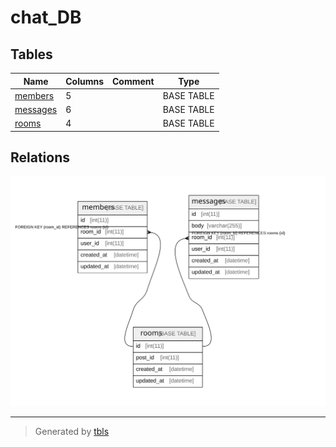 # chat_DB

## Tables

| Name | Columns | Comment | Type |
| ---- | ------- | ------- | ---- |
| [members](members.md) | 5 |  | BASE TABLE |
| [messages](messages.md) | 6 |  | BASE TABLE |
| [rooms](rooms.md) | 4 |  | BASE TABLE |

## Relations

![er](schema.svg)

---

> Generated by [tbls](https://github.com/k1LoW/tbls)
